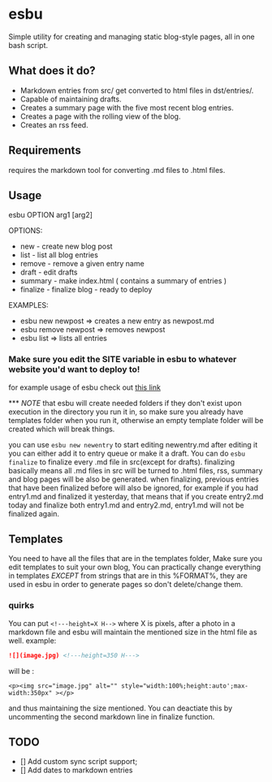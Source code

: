 # esbu

Simple utility for creating and managing static blog-style pages, all in one bash script.

## What does it do?
* Markdown entries from src/ get converted to html files in dst/entries/.
* Capable of maintaining drafts.
* Creates a summary page with the five most recent blog entries.
* Creates a page with the rolling view of the blog.
* Creates an rss feed.

## Requirements
requires the markdown tool for converting .md files to .html files.

## Usage
esbu OPTION arg1 [arg2]

OPTIONS:

* new - create new blog post
* list - list all blog entries
* remove - remove a given entry name
* draft - edit drafts
* summary - make index.html ( contains a summary of entries )
* finalize - finalize blog - ready to deploy

EXAMPLES:

* esbu new newpost  => creates a new entry as newpost.md
* esbu remove newpost => removes newpost
* esbu list =>  lists all entries


### Make sure you edit the SITE variable in esbu to whatever website you'd want to deploy to!

for example usage of esbu check out [this link](https://asciinema.org/a/502910)

\*\*\* *NOTE*  that esbu will create needed folders if they don't exist upon execution in the directory you run it in, so make sure you already have templates folder when you run it, otherwise an empty template folder will be created which will break things.

you can use `esbu new newentry` to start editing newentry.md after editing it you can either add it to entry queue or make it a draft.
You can do `esbu finalize` to finalize every .md file in src(except for drafts).
finalizing basically means all .md files in src will be turned to .html files, rss, summary and blog pages will be also be generated.
when finalizing, previous entries that have been finalized before will also be ignored,
for example if you had entry1.md and finalized it yesterday, that means that if you create entry2.md today and finalize both entry1.md and entry2.md, entry1.md will not be finalized again. 

## Templates
You need to have all the files that are in the templates folder, Make sure you edit templates to suit your own blog, You can practically change everything in templates *EXCEPT* from strings that are in this %FORMAT%, they are used in esbu in order to generate pages so don't delete/change them.

### quirks
You can put `<!---height=X H-->` where X is pixels, after a photo in a markdown file and esbu will maintain the mentioned size in the html file as well.
example:

``` md
![](image.jpg) <!---height=350 H--->
```

will be :

 
`<p><img src="image.jpg" alt="" style="width:100%;height:auto';max-width:350px" ></p>`

and thus maintaining the size mentioned.
You can deactiate this by uncommenting the second markdown line in finalize function.


## TODO

- [] Add custom sync script support;
- [] Add dates to markdown entries
